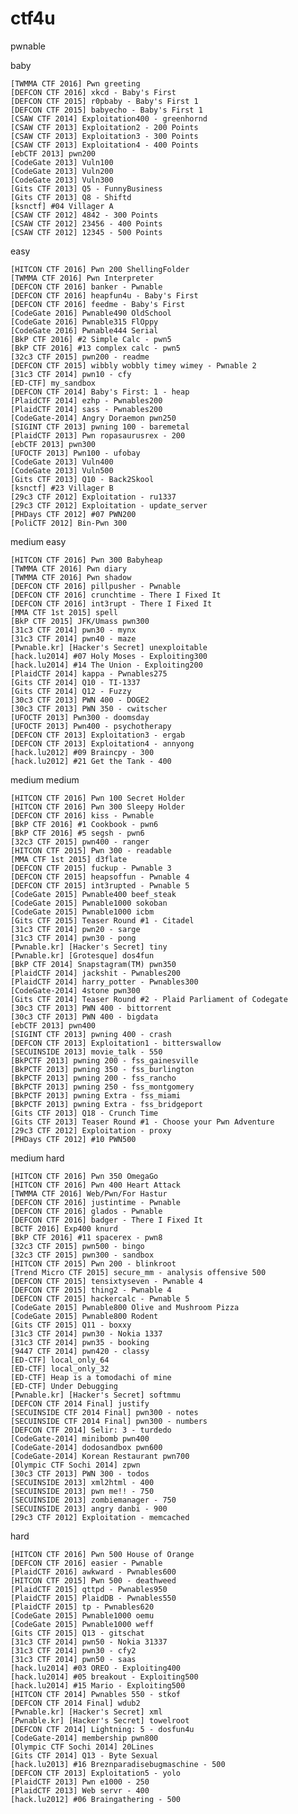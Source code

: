# ctf4u
pwnable

baby
 
    [TWMMA CTF 2016] Pwn greeting
    [DEFCON CTF 2016] xkcd - Baby's First
    [DEFCON CTF 2015] r0pbaby - Baby's First 1
    [DEFCON CTF 2015] babyecho - Baby's First 1
    [CSAW CTF 2014] Exploitation400 - greenhornd
    [CSAW CTF 2013] Exploitation2 - 200 Points
    [CSAW CTF 2013] Exploitation3 - 300 Points
    [CSAW CTF 2013] Exploitation4 - 400 Points
    [ebCTF 2013] pwn200
    [CodeGate 2013] Vuln100
    [CodeGate 2013] Vuln200
    [CodeGate 2013] Vuln300
    [Gits CTF 2013] Q5 - FunnyBusiness
    [Gits CTF 2013] Q8 - Shiftd
    [ksnctf] #04 Villager A
    [CSAW CTF 2012] 4842 - 300 Points
    [CSAW CTF 2012] 23456 - 400 Points
    [CSAW CTF 2012] 12345 - 500 Points
 
easy
 
    [HITCON CTF 2016] Pwn 200 ShellingFolder
    [TWMMA CTF 2016] Pwn Interpreter
    [DEFCON CTF 2016] banker - Pwnable
    [DEFCON CTF 2016] heapfun4u - Baby's First
    [DEFCON CTF 2016] feedme - Baby's First
    [CodeGate 2016] Pwnable490 OldSchool
    [CodeGate 2016] Pwnable315 FlOppy
    [CodeGate 2016] Pwnable444 Serial
    [BkP CTF 2016] #2 Simple Calc - pwn5
    [BkP CTF 2016] #13 complex calc - pwn5
    [32c3 CTF 2015] pwn200 - readme
    [DEFCON CTF 2015] wibbly wobbly timey wimey - Pwnable 2
    [31c3 CTF 2014] pwn10 - cfy
    [ED-CTF] my_sandbox
    [DEFCON CTF 2014] Baby's First: 1 - heap
    [PlaidCTF 2014] ezhp - Pwnables200
    [PlaidCTF 2014] sass - Pwnables200
    [CodeGate-2014] Angry Doraemon pwn250
    [SIGINT CTF 2013] pwning 100 - baremetal
    [PlaidCTF 2013] Pwn ropasaurusrex - 200
    [ebCTF 2013] pwn300
    [UFOCTF 2013] Pwn100 - ufobay
    [CodeGate 2013] Vuln400
    [CodeGate 2013] Vuln500
    [Gits CTF 2013] Q10 - Back2Skool
    [ksnctf] #23 Villager B
    [29c3 CTF 2012] Exploitation - ru1337
    [29c3 CTF 2012] Exploitation - update_server
    [PHDays CTF 2012] #07 PWN200
    [PoliCTF 2012] Bin-Pwn 300
 
medium easy
 
    [HITCON CTF 2016] Pwn 300 Babyheap
    [TWMMA CTF 2016] Pwn diary
    [TWMMA CTF 2016] Pwn shadow
    [DEFCON CTF 2016] pillpusher - Pwnable
    [DEFCON CTF 2016] crunchtime - There I Fixed It
    [DEFCON CTF 2016] int3rupt - There I Fixed It
    [MMA CTF 1st 2015] spell
    [BkP CTF 2015] JFK/Umass pwn300
    [31c3 CTF 2014] pwn30 - mynx
    [31c3 CTF 2014] pwn40 - maze
    [Pwnable.kr] [Hacker's Secret] unexploitable
    [hack.lu2014] #07 Holy Moses - Exploiting300
    [hack.lu2014] #14 The Union - Exploiting200
    [PlaidCTF 2014] kappa - Pwnables275
    [Gits CTF 2014] Q10 - TI-1337
    [Gits CTF 2014] Q12 - Fuzzy
    [30c3 CTF 2013] PWN 400 - DOGE2
    [30c3 CTF 2013] PWN 350 - cwitscher
    [UFOCTF 2013] Pwn300 - doomsday
    [UFOCTF 2013] Pwn400 - psychotherapy
    [DEFCON CTF 2013] Exploitation3 - ergab
    [DEFCON CTF 2013] Exploitation4 - annyong
    [hack.lu2012] #09 Braincpy - 300
    [hack.lu2012] #21 Get the Tank - 400
 
medium medium
 
    [HITCON CTF 2016] Pwn 100 Secret Holder
    [HITCON CTF 2016] Pwn 300 Sleepy Holder
    [DEFCON CTF 2016] kiss - Pwnable
    [BkP CTF 2016] #1 Cookbook - pwn6
    [BkP CTF 2016] #5 segsh - pwn6
    [32c3 CTF 2015] pwn400 - ranger
    [HITCON CTF 2015] Pwn 300 - readable
    [MMA CTF 1st 2015] d3flate
    [DEFCON CTF 2015] fuckup - Pwnable 3
    [DEFCON CTF 2015] heapsoffun - Pwnable 4
    [DEFCON CTF 2015] int3rupted - Pwnable 5
    [CodeGate 2015] Pwnable400 beef_steak
    [CodeGate 2015] Pwnable1000 sokoban
    [CodeGate 2015] Pwnable1000 icbm
    [Gits CTF 2015] Teaser Round #1 - Citadel
    [31c3 CTF 2014] pwn20 - sarge
    [31c3 CTF 2014] pwn30 - pong
    [Pwnable.kr] [Hacker's Secret] tiny
    [Pwnable.kr] [Grotesque] dos4fun
    [BkP CTF 2014] Snapstagram(TM) pwn350
    [PlaidCTF 2014] jackshit - Pwnables200
    [PlaidCTF 2014] harry_potter - Pwnables300
    [CodeGate-2014] 4stone pwn300
    [Gits CTF 2014] Teaser Round #2 - Plaid Parliament of Codegate
    [30c3 CTF 2013] PWN 400 - bittorrent
    [30c3 CTF 2013] PWN 400 - bigdata
    [ebCTF 2013] pwn400
    [SIGINT CTF 2013] pwning 400 - crash
    [DEFCON CTF 2013] Exploitation1 - bitterswallow
    [SECUINSIDE 2013] movie_talk - 550
    [BkPCTF 2013] pwning 200 - fss_gainesville
    [BkPCTF 2013] pwning 350 - fss_burlington
    [BkPCTF 2013] pwning 200 - fss_rancho
    [BkPCTF 2013] pwning 250 - fss_montgomery
    [BkPCTF 2013] pwning Extra - fss_miami
    [BkPCTF 2013] pwning Extra - fss_bridgeport
    [Gits CTF 2013] Q18 - Crunch Time
    [Gits CTF 2013] Teaser Round #1 - Choose your Pwn Adventure
    [29c3 CTF 2012] Exploitation - proxy
    [PHDays CTF 2012] #10 PWN500
 
medium hard
 
    [HITCON CTF 2016] Pwn 350 OmegaGo
    [HITCON CTF 2016] Pwn 400 Heart Attack
    [TWMMA CTF 2016] Web/Pwn/For Hastur
    [DEFCON CTF 2016] justintime - Pwnable
    [DEFCON CTF 2016] glados - Pwnable
    [DEFCON CTF 2016] badger - There I Fixed It
    [BCTF 2016] Exp400 knurd
    [BkP CTF 2016] #11 spacerex - pwn8
    [32c3 CTF 2015] pwn500 - bingo
    [32c3 CTF 2015] pwn300 - sandbox
    [HITCON CTF 2015] Pwn 200 - blinkroot
    [Trend Micro CTF 2015] secure_mm - analysis offensive 500
    [DEFCON CTF 2015] tensixtyseven - Pwnable 4
    [DEFCON CTF 2015] thing2 - Pwnable 4
    [DEFCON CTF 2015] hackercalc - Pwnable 5
    [CodeGate 2015] Pwnable800 Olive and Mushroom Pizza
    [CodeGate 2015] Pwnable800 Rodent
    [Gits CTF 2015] Q11 - boxxy
    [31c3 CTF 2014] pwn30 - Nokia 1337
    [31c3 CTF 2014] pwn35 - booking
    [9447 CTF 2014] pwn420 - classy
    [ED-CTF] local_only_64
    [ED-CTF] local_only_32
    [ED-CTF] Heap is a tomodachi of mine
    [ED-CTF] Under Debugging
    [Pwnable.kr] [Hacker's Secret] softmmu
    [DEFCON CTF 2014 Final] justify
    [SECUINSIDE CTF 2014 Final] pwn300 - notes
    [SECUINSIDE CTF 2014 Final] pwn300 - numbers
    [DEFCON CTF 2014] Selir: 3 - turdedo
    [CodeGate-2014] minibomb pwn400
    [CodeGate-2014] dodosandbox pwn600
    [CodeGate-2014] Korean Restaurant pwn700
    [Olympic CTF Sochi 2014] zpwn
    [30c3 CTF 2013] PWN 300 - todos
    [SECUINSIDE 2013] xml2html - 400
    [SECUINSIDE 2013] pwn me!! - 750
    [SECUINSIDE 2013] zombiemanager - 750
    [SECUINSIDE 2013] angry danbi - 900
    [29c3 CTF 2012] Exploitation - memcached
 
hard
 
    [HITCON CTF 2016] Pwn 500 House of Orange
    [DEFCON CTF 2016] easier - Pwnable
    [PlaidCTF 2016] awkward - Pwnables600
    [HITCON CTF 2015] Pwn 500 - deathweed
    [PlaidCTF 2015] qttpd - Pwnables950
    [PlaidCTF 2015] PlaidDB - Pwnables550
    [PlaidCTF 2015] tp - Pwnables620
    [CodeGate 2015] Pwnable1000 oemu
    [CodeGate 2015] Pwnable1000 weff
    [Gits CTF 2015] Q13 - gitschat
    [31c3 CTF 2014] pwn50 - Nokia 31337
    [31c3 CTF 2014] pwn30 - cfy2
    [31c3 CTF 2014] pwn50 - saas
    [hack.lu2014] #03 OREO - Exploiting400
    [hack.lu2014] #05 breakout - Exploiting500
    [hack.lu2014] #15 Mario - Exploiting500
    [HITCON CTF 2014] Pwnables 550 - stkof
    [DEFCON CTF 2014 Final] wdub2
    [Pwnable.kr] [Hacker's Secret] xml
    [Pwnable.kr] [Hacker's Secret] towelroot
    [DEFCON CTF 2014] Lightning: 5 - dosfun4u
    [CodeGate-2014] membership pwn800
    [Olympic CTF Sochi 2014] 20Lines
    [Gits CTF 2014] Q13 - Byte Sexual
    [hack.lu2013] #16 Breznparadisebugmaschine - 500
    [DEFCON CTF 2013] Exploitation5 - yolo
    [PlaidCTF 2013] Pwn e1000 - 250
    [PlaidCTF 2013] Web servr - 400
    [hack.lu2012] #06 Braingathering - 500
